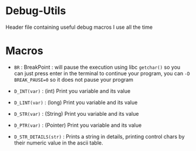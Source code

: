 # Debug-Utils
Header file containing useful debug macros I use all the time

# Macros
- `BR` : BreakPoint : will pause the execution using libc `getchar()` so you can just press enter in the terminal to continue your program, you can `-D BREAK_PAUSE=0` so it does not pause your program

- `D_INT(var)` : (int) Print you variable and its value
- `D_LINT(var)` : (long) Print you variable and its value
- `D_STR(var)` : (String) Print you variable and its value
- `D_PTR(var)` : (Pointer) Print you variable and its value

- `D_STR_DETAILS(str)` : Prints a string in details, printing control chars by their numeric value in the ascii table.
